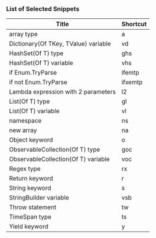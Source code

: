 ### List of Selected Snippets

Title | Shortcut
----- | --------
array type|a
Dictionary\(Of TKey, TValue\) variable|vd
HashSet\(Of T\) type|ghs
HashSet\(Of T\) variable|vhs
if Enum\.TryParse|ifemtp
if not Enum\.TryParse|ifxemtp
Lambda expression with 2 parameters|l2
List\(Of T\) type|gl
List\(Of T\) variable|vl
namespace|ns
new array |na
Object keyword|o
ObservableCollection\(Of T\) type|goc
ObservableCollection\(Of T\) variable|voc
Regex type|rx
Return keyword|r
String keyword|s
StringBuilder variable|vsb
Throw statement|tw
TimeSpan type|ts
Yield keyword|y
